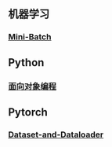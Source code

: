 ## 机器学习

###  [Mini-Batch](Notes/Mini-Batch.md) 

## Python

###  [面向对象编程](Notes/面向对象编程.md) 

## Pytorch
###  [Dataset-and-Dataloader](Notes/Dataset-and-Dataloader.md) 